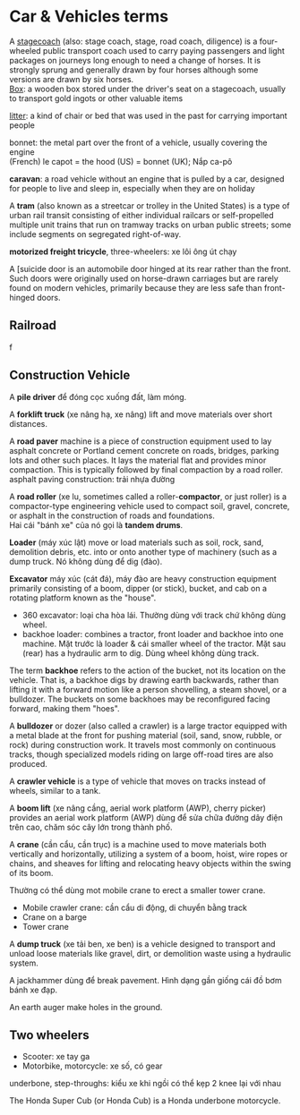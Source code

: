 # Car & Vehicles terms

A [stagecoach](https://en.wikipedia.org/wiki/Stagecoach) (also: stage coach, stage, road coach, diligence) is a four-wheeled public transport coach used to carry paying passengers and light packages on journeys long enough to need a change of horses. It is strongly sprung and generally drawn by four horses although some versions are drawn by six horses.\
[Box](http://www.powermobydick.com/Moby027.html): a wooden box stored under the driver's seat on a stagecoach, usually to transport gold ingots or other valuable items

[litter](https://en.wikipedia.org/wiki/Litter_(vehicle)): a kind of chair or bed that was used in the past for carrying important people

bonnet: the metal part over the front of a vehicle, usually covering the engine  
(French) le capot = the hood (US) = bonnet (UK); Nắp ca-pô

**caravan**: a road vehicle without an engine that is pulled by a car, designed for people to live and sleep in, especially when they are on holiday

A **tram** (also known as a streetcar or trolley in the United States) is a type of urban rail transit consisting of either individual railcars or self-propelled multiple unit trains that run on tramway tracks on urban public streets; some include segments on segregated right-of-way.

**motorized freight tricycle**, three-wheelers: xe lôi ông út chạy

A [suicide door is an automobile door hinged at its rear rather than the front. Such doors were originally used on horse-drawn carriages but are rarely found on modern vehicles, primarily because they are less safe than front-hinged doors.

## Railroad

f

## Construction Vehicle

A **pile driver** để đóng cọc xuống đất, làm móng.

A **forklift truck** (xe nâng hạ, xe nâng) lift and move materials over short distances.

A **road paver** machine is a piece of construction equipment used to lay asphalt concrete or Portland cement concrete on roads, bridges, parking lots and other such places. It lays the material flat and provides minor compaction. This is typically followed by final compaction by a road roller.  
asphalt paving construction: trải nhựa đường

A **road roller** (xe lu, sometimes called a roller-**compactor**, or just roller) is a compactor-type engineering vehicle used to compact soil, gravel, concrete, or asphalt in the construction of roads and foundations.  
Hai cái "bánh xe" của nó gọi là **tandem drums**.

**Loader** (máy xúc lật) move or load materials such as soil, rock, sand, demolition debris, etc. into or onto another type of machinery (such as a dump truck. Nó không dùng để dig (đào).

**Excavator** máy xúc (cát đá), máy đào are heavy construction equipment primarily consisting of a boom, dipper (or stick), bucket, and cab on a rotating platform known as the "house".

- 360 excavator: loại cha hòa lái. Thường dùng với track chứ không dùng wheel.
- backhoe loader: combines a tractor, front loader and backhoe into one machine. Mặt trước là loader & cái smaller wheel of the tractor. Mặt sau (rear) has a hydraulic arm to dig. Dùng wheel không dùng track.

The term **backhoe** refers to the action of the bucket, not its location on the vehicle. That is, a backhoe digs by drawing earth backwards, rather than lifting it with a forward motion like a person shovelling, a steam shovel, or a bulldozer. The buckets on some backhoes may be reconfigured facing forward, making them "hoes".

A **bulldozer** or dozer (also called a crawler) is a large tractor equipped with a metal blade at the front for pushing material (soil, sand, snow, rubble, or rock) during construction work. It travels most commonly on continuous tracks, though specialized models riding on large off-road tires are also produced.

A **crawler vehicle** is a type of vehicle that moves on tracks instead of wheels, similar to a tank.

A **boom lift** (xe nâng cầng, aerial work platform (AWP), cherry picker) provides an aerial work platform (AWP) dùng để sửa chữa đường dây điện trên cao, chăm sóc cây lớn trong thành phố.

A **crane** (cần cẩu, cần trục) is a machine used to move materials both vertically and horizontally, utilizing a system of a boom, hoist, wire ropes or chains, and sheaves for lifting and relocating heavy objects within the swing of its boom.

Thường có thể dùng mot mobile crane to erect a smaller tower crane.

- Mobile crawler crane: cần cẩu di động, di chuyển bằng track
- Crane on a barge
- Tower crane

A **dump truck** (xe tải ben, xe ben) is a vehicle designed to transport and unload loose materials like gravel, dirt, or demolition waste using a hydraulic system.

A jackhammer dùng để break pavement. Hình dạng gần giống cái đồ bơm bánh xe đạp.

An earth auger make holes in the ground.

## Two wheelers

- Scooter: xe tay ga
- Motorbike, motorcycle: xe số, có gear

underbone, step-throughs: kiểu xe khi ngồi có thể kẹp 2 knee lại với nhau

The Honda Super Cub (or Honda Cub) is a Honda underbone motorcycle.
